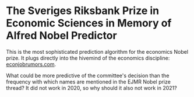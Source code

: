 # The Sveriges Riksbank Prize in Economic Sciences in Memory of Alfred Nobel Predictor

This is the most sophisticated prediction algorithm for the economics Nobel prize.
It plugs directly into the hivemind of the economics discipline: [econjobrumors.com](https://www.econjobrumors.com/).

What could be more predictive of the committee's decision than the frequency with which names are mentioned in the EJMR Nobel prize thread?
It did not work in 2020, so why should it also not work in 2021?
